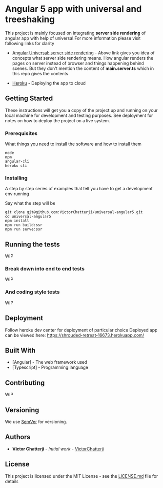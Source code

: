 # Angular 5 app with universal and treeshaking

This project is mainly focused on integrating **server side rendering** of angular app
with help of universal.For more information please visit following links for clarity

* [Angular Universal: server side rendering](https://angular.io/guide/universal) - Above link gives you idea of concepts what server side rendering means. How angular renders the pages on server instead of browser and things happening behind scenes. But they don't mention the content of **main.server.ts** which in this repo gives the contents

* [Heroku](https://devcenter.heroku.com/) - Deploying the app to cloud


## Getting Started

These instructions will get you a copy of the project up and running on your local machine for development and testing purposes. See deployment for notes on how to deploy the project on a live system.

### Prerequisites

What things you need to install the software and how to install them

```
node
npm
angular-cli
heroku cli
```

### Installing

A step by step series of examples that tell you have to get a development env running

Say what the step will be

```
git clone git@github.com:VictorChatterji/universal-angular5.git
cd universal-angular5
npm install
npm run build:ssr
npm run serve:ssr
```

## Running the tests

WIP

### Break down into end to end tests

WIP

### And coding style tests

WIP

## Deployment

Follow heroku dev center for deployment of particular choice
Deployed app can be viewed here: https://shrouded-retreat-16673.herokuapp.com/

## Built With

* [Angular] - The web framework used
* [Typescript] - Programming language

## Contributing

WIP

## Versioning

We use [SemVer](http://semver.org/) for versioning.

## Authors

* **Victor Chatterji** - *Initial work* - [VictorChatterji](https://github.com/VictorChatterji)


## License

This project is licensed under the MIT License - see the [LICENSE.md](LICENSE.md) file for details
